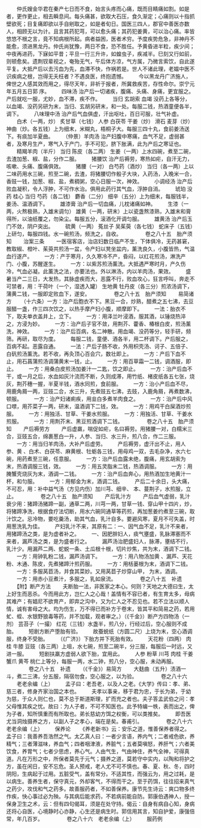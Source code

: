 <!-- { "loadSidebar": true } -->
　　仲氏嫂金华君在秦产七日而不食，始言头疼而心痛，既而目睛痛如割。如是者，更作更止，相去瞬息间。每头痛甚，欲取大石压，食久渐定；心痛则以十指抓壁欲死；目复痛即欲以手自剜取之，如是者旬日。国医三四人，郡官中善医亦数人，相顾无以为计。且言其药犯芎，可以愈头痛；其药犯姜黄，可以治心痛。率皆悠悠不根之言，竟不知病根所起。病者益困，医者术穷。予度疾势危急，非神丹不能愈，须进黑龙丹。仲氏尚犹豫，两日不食，恐不胜任。予黄昏进半粒，疾少间；中夜再进药，下寐如平昔；平旦一行三升许，如蝗虫子，疾减半。巳刻又行如前，则顿愈矣。遗荆钗辈视之，奄殆无气，午后体方凉，气方属，乃微言索饮，自此遂平复。大抵产后以去污血为先，血滞不快，作祸若是。世人不诸此理，老媪中医不识疾病之根，岂得无夭枉者？不遇良医，终抱遗憾。
　　今以黑龙丹广济施人，俾世之人感其效而用之，得尽天年，非祈于报者，所冀救疾苦，存性命尔。崇宁元年五月五日郭 序。
　　四味汤 治产后一切诸疾，腹痛、头痛、身痛，更宜服之。产后就吃一服，尤妙，血不滞，疾不作。
　　当归 玄胡索 血竭 没药上各等分，以血竭、没药另研为末，当归、玄胡另研末，和一处。每服二钱，热酒童便各半，调下。
　　八味理中汤 治产后气血俱虚，汗出呕吐，百日可服，壮气补虚。
　　白术（一两，炒） 炙甘草（七钱） 人参 白茯苓 干姜（炒） 滑石 麦芽（炒）神曲（炒。各五钱）上为细末，米糊丸，梧桐子大。每服三四十丸，食前姜汤送下。有痰加半夏曲。
　　（仲景）羊肉汤 治产妇腹中寒痛，血气不足，虚弱甚者，及寒月生产，寒气入于产门，手不可犯，脐下胀满，此为产后之寒证也。
　　精羯羊肉（半斤） 当归 陈皮（各二两） 生姜（一两）上水四碗，煮至二碗，去渣加葱、椒、盐，分作二服。
　　猪腰饮 治产后褥劳，寒热如疟，自汗无力，咳嗽、头痛、腹痛俱效。
　　猪腰（一对） 白芍药（酒炒） 当归（各一两）上以二味药用水三碗，煎至二碗，去渣，将猪腰切作骰子大块，入药汤，入晚米一合，香豉一钱，加葱、椒、盐，煮稠粥，空心日服一次，神效。
　　小调经汤 治产后败血凝积，令人浮肿，不可作水治。俱用此药行其气血，浮肿自消。
　　琥珀 没药 桂心 当归 芍药（各二钱） 麝香（二分） 细辛（五分）上为细末，每服钱半，姜汤、温酒调下。
　　雄漆膏 治产后一切血痛，儿枕诸痛如神。
　　生漆（一两，火熬极熟，入雄末调匀） 雄黄（一两，研末）上以瓷盏熬漆熟，入雄末和膏得所，以油纸覆之，勿染尘。每服五分，滚酒化开调匀服。
　　雄黄汤 治产后玉门不敛，阴户突出。
　　硫黄（一两） 菟丝子 吴茱萸（各七钱） 蛇床子（五钱）上研匀，每服四钱。水一碗煎汤，频洗之，自收。
　　
　　卷之八十五　胎产须知
　　治案三条
　　一医宿客店，治店妇数日临产不生，下体俱冷，无药甚窘，教取椒、橙叶、茱萸共煎汤一盆，令产妇以凳坐盆内，薰洗良久，小腹皆热，气温血行遂产。
　　一方：产于寒月，久久寒冷不产，昏闷，以红花煎汤，淋洗产门、小腹，苏醒遂生。
　　一方：以紫苏煎汤薰洗。大抵遇严寒时月，产久伤冷，气血必凝。此薰洗之法，亦要法也。外以淋汤，内以羊肉汤，果效。
　　盛暑当产二三日，大发热，其脉虚疾而大，恶露不行，败血攻心，狂言呼叫，奔走不可禁者，用：干荷叶（一个，湿透入罐） 生地黄 牡丹皮（各三分）煎浓汤调下，蒲黄二钱，一服即定败血下，遂安。
　　
　　卷之八十五　胎产须知
　　易简诸方
　　（十六条）一方：治产后胞衣不下。黑豆一合，炒熟，醋煮之五七沸，去豆服醋一盏，作三四次饮之，以热手摩产妇小腹，顺摩即下。
　　一法：胎衣不下，取夫单衣盖井上，立下。
　　一方：用泽兰叶浸酒，服其酒，以锤烧热淬之，方浸为妙。
　　一方：治产后子官不敛，用荆芥、藿香、椿根白皮，煎汤薰洗，神效。
　　一方：治产后百病，名二神散。用血竭、没药等分，轻手研，频筛。再研，取尽为度。
　　每服二钱，童便、酒各半，用二杯调下。产后服之，百病不起。恶露自通。
　　一法：产后子肠不收，外用枳壳汤、诃子、五倍子、白矾煎汤薰洗。若不收，再灸顶心百会穴，数壮即上。
　　一方：产后下血不止，用石菖蒲煎汤调蒲黄末一钱，止。
　　一方：用百草霜一二钱，调酒服，即止。
　　一方：用桑白皮煎汤加姜汁一二匙，饮之即止。
　　一方：治产后血不干，或一月之后，水血如灰汁流而不断，久则成滞，用竹纸、楮皮纸各五七张，烧灰，荆芥穗一握，半夏半钱，酒水同煎，食前服。
　　一方：治小产后血不尽，用鹿角屑一两，豆豉二合，水三升，先煮豉五七沸，去豉，入鹿角屑，再煮数沸，顿服。
　　一方：治产妇诸痢疾，用韭白多煮羊肉食之。
　　一方：治产后中风口噤，用芥菜子一两，研末，温酒调下二钱，效。
　　一方：用鸡干白屎酒炒煎服。
　　一方：用独活、甘草、干姜水煎服。
　　一方：用独活、甘草、干姜水煎服。
　　一方：用荆芥末、黑豆煎酒调下二钱。
　　
　　卷之八十五　胎产须知
　　产后褥劳方
　　产后虚羸，喘促如疟，名曰褥劳。用猪腰一对，白糯米三合，豆豉五合，绵裹葱白一升，人参、当归、水三升，煎八合，作二三服。
　　一方：用当归羊肉汤，大补产后虚劳。
　　产后褥劳，虚汗出不止，用人参、黄 、白术、白茯苓、麻黄根、牡蛎各三钱，用母鸡一双，去毛杂净，水六七碗，用药煮至三碗，任意服。
　　一方：治产后血露未绝，腹痛，用玄胡索为末，热酒调服三钱，效。
　　一方：用五灵脂末二钱，热酒调服。
　　一方：用腌蟹壳烧灰为末，酒调一二钱。
　　一方：治产后血奔心，用热酒加生地黄汁一杯，和匀服。
　　一方：用郁金为末，酒调二钱。
　　产后二十余日，头大痛，不可忍，用：补中益气汤（方见内伤）加川芎、细辛、 本、蔓荆子，水煎服，立止。
　　
　　卷之八十五　胎产须知
　　产后乳汁方
　　产后血气虚弱，乳汁衰少用：猪蹄汤猪蹄一副，通草二两，川芎一两，甘草一钱、穿山甲十四片，炒，将猪蹄净洗，根据食疗法切断，用水六碗同通草等药煎，再加葱姜约煮至三碗，取汁饮之。忌冷物，要吃羹汤，助其气血，乳汁自多。要避风寒，夏月不可失盖，时用葱洗乳为佳。
　　产妇乳汁不来，其原有二：一、因气血不足，乳汁不来者，用猪蹄汤之类，是为虚者补之。
　　一、因肥胖妇人，痰气壅盛，乳脉滞塞而不来者，漏芦汤之类，是为盛者行之。
　　漏芦汤治肥盛妇人，脉滞，壅结不行，乳汁少。用漏芦二两、蛇蜕一条、土瓜根十根，切片炒焦，共为末，酒调下二钱。
　　一方：用钟乳粉二钱，漏芦汤调下。
　　一方：用八物汤加黄 、漏芦、天花粉、木通、陈皮，先煮猪蹄汁煎药服。
　　一方：用栝蒌根为末，酒调下二钱。
　　一方：多服莴苣汤，并食其菜妙。又用莴苣子炒穿山甲， 为末，酒调。
　　一方：用赤小豆煮汁，多服之，乳如泉流。
　　
　　卷之八十五　补遗
　　【附】断产方法
　　夫断胎一法，非医家之本心。何则？天地之大德曰生，太上好生而恶杀。今而用此方，岂仁人之心哉！盖情有不容已者，有生育太多，母病其难产；有娼尼不欲育产，即弃之沟中，又为仁人之不忍见也。若不立法以顺人情，诚有害母之大。均为伤生，万不得已而补方于卷末，皆其平和简易之药，若用虻、蛭、水银野狼毒等药，并不加载，观者审之。）（《千金》）断产方四物汤（一剂） 芸苔子（一撮） 红花（三钱）水盏半，煎八分，行经过后，空心服则不成胎。
　　短剧方断产堕胎有验。
　　故蚕蜕纸（方圆二尺）上烧为末，空心酒调服，终身不受胎。
　　（《广济》）下胎方并下死胎有效。
　　天花粉（四两） 肉桂 牛膝 豆豉（各三两）上咀，水七碗，煎至二碗半，分三服，每服后一时远，又进一服。
　　短剧扶羸方虚弱人欲下胎，宜用此。
　　人参 粉草 川芎 肉桂 干姜 蟹爪 黄芩 桃仁上等分，每服一两，水二钟，煎八分，空心服，未动再服。
　　
　　卷之八十五　补遗
　　（《千金》）易简方
　　大麸曲（五升）渍酒一斗，煮二三沸，分五服，隔宿勿食，空心服之，以为验。
　　
　　卷之八十六
　　老老余编（上）
　　孟子曰：老吾老，以及人之老。《大学》传曰：孝、弟、慈三者，修身齐家治国之本也。
　　夫孝以事亲，移于君为忠，于长为弟，于幼为慈，于众人则仁也，莫不总于斯道斯理，扩而充之者也。夫子答孟武伯之问：孝父母惟其疾之忧。故曰：为人子者，不可不知医也。此予特编一帙，表而出之，俾为子者，知所慎重而有所取也。弟长慈幼方饵之权衡，可以类推矣。
　　即吾医尤当洞烛摄养之方，以副人子之孝心，端在是矣。春甫引。
　　
　　卷之八十六　老老余编（上）
　　保养论
　　《养老新书》云：安乐之道，惟善保养者得之。孟子曰：我善养吾浩然之气。太乙真人曰：一者少言语，养内气；二者戒色欲，养精气；三者薄滋味，养血气；四者咽津液，养脏气；五者莫嗔怒，养肝气；六者美饮食，养胃气；七者少思虑，养心气。人由气生，气由神住，养气全神，可得真道。凡在万形之中，所保者莫先于元气；摄养之道，莫若守中实内，以陶和将护之方，虽在闲日，安不忘危。圣人预戒，老人尤不可不慎也。春、夏、秋、冬，四时阴阳，生病起于过用。五脏受气，盖有常分。不适其性，而强云为，用之过耗，是以病生。善养生者，保守真元，外却客气，不得而干之。至于药饵，往往招来真气之药少，攻伐和气之药多。故善服药者，不如善保养。康节先生诗云：爽口物多终作疾，快心事过必为殃。与其病后能求药，不若病前能自防。郭康伯遇神人，授一保身卫生之术，云：但有四句偈耳，须是在处守持。偈云：自身有病自心知，身病还将心自医，心境静时心亦静，心生还是病生时。郭信用其言，知自护爱，康强倍常，年几百岁。
　　
　　卷之八十六　老老余编（上）
　　服药例
